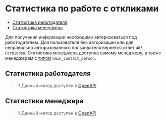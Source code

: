# Статистика по работе с откликами

* [Статистика работодателя](#employer-stats)
* [Статистика менеджера](#manager-stats)

Для получения информации необходимо авторизоваться под работодателем.
Для пользователя без авторизации или для неправильно авторизованного пользователя вернется ответ `403 Forbidden`.
Статистика менеджера доступна самому менеджеру, а также менеджерам с [типом](employer_managers.md#dict) `main_contact_person`.

<a name="employer-stats"></a>
## Статистика работодателя

> !! Данный метод доступен в [OpenAPI](https://api.zarplata.ru/openapi/redoc#tag/Otklikipriglasheniya-rabotodatelya/operation/get-negotiations-statistics-employer)

<a name="manager-stats"></a>
## Статистика менеджера

> !! Данный метод доступен в [OpenAPI](https://api.zarplata.ru/openapi/redoc#tag/Otklikipriglasheniya-rabotodatelya/operation/get-negotiations-statistics-manager)

